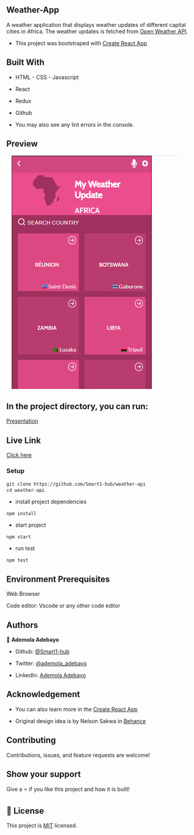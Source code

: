 ## Weather-App
A weather application that displays weather updates of different capital cities in Africa. The weather updates is fetched from [Open Weather API](https://openweathermap.org/api). 

- This project was bootstraped with [Create React App](https://github.com/facebook/create-react-app)

## Built With

- HTML - CSS - Javascript
- React
- Redux
- Github

- You may also see any lint errors in the console.

## Preview
<img src="./src/images/demo-gif.gif" alt="app-demo"/>

## In the project directory, you can run:

 [Presentation](https://drive.google.com/file/d/1gZmaaKX9WP74QxNw_a7PjeTdfEfvZI8P/view?usp=sharing)

## Live Link

[Click here](https://deploy-preview-3--monumental-paletas-7ab791.netlify.app)

### Setup
~~~ 
git clone https://github.com/Smart1-hub/weather-api
cd weather-api

~~~
- install project dependencies
```
npm install
```
- start project
```
npm start
```
- run test
```
npm test
```
## Environment Prerequisites

Web Browser

Code editor: Vscode or any other code editor

## Authors

👤 **Ademola Adebayo**

- Github: [@Smart1-hub](https://github.com/Smart1-hub)

- Twitter: [@ademola_adebayo](https://twitter.com/ademola_adebayo)

- LinkedIn: [Ademola Adebayo](https://www.linkedin.com/in/ademola-adebayo-81051578/)

## Acknowledgement

- You can also learn more in the [Create React App](https://facebook.github.io/create-react-app/docs/getting-started)

- Original design idea is by Nelson Sakwa in [Behance](https://www.behance.net/gallery/31579789/Ballhead-App-(Free-PSDs))

## Contributing

Contributions, issues, and feature requests are welcome!

## Show your support

Give a ⭐ if you like this project and how it is built!

## 📝 License

This project is [MIT](https://github.com/microverseinc/readme-template/blob/master/MIT.md) licensed.